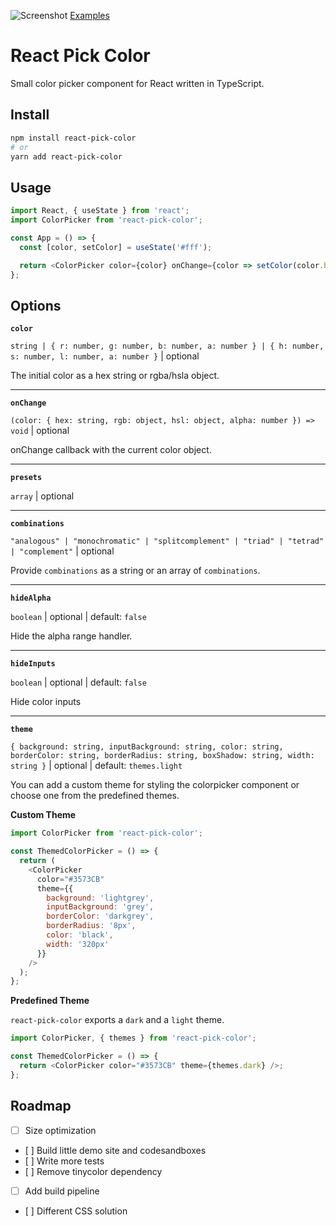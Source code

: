 ![Screenshot](./assets/react-pick-color.jpg)
[Examples](https://react-pick-color.vercel.app)

# React Pick Color

Small color picker component for React written in TypeScript.

## Install

```sh
npm install react-pick-color
# or
yarn add react-pick-color
```

## Usage

```js
import React, { useState } from 'react';
import ColorPicker from 'react-pick-color';

const App = () => {
  const [color, setColor] = useState('#fff');

  return <ColorPicker color={color} onChange={color => setColor(color.hex)} />;
};
```

## Options

**`color`**

`string | { r: number, g: number, b: number, a: number } | { h: number, s: number, l: number, a: number }` | optional

The initial color as a hex string or rgba/hsla object.

---

**`onChange`**

`(color: { hex: string, rgb: object, hsl: object, alpha: number }) => void` | optional

onChange callback with the current color object.

---

**`presets`**

`array` | optional

---

**`combinations`**

`"analogous" | "monochromatic" | "splitcomplement" | "triad" | "tetrad" | "complement"` | optional

Provide `combinations` as a string or an array of `combinations`.

---

**`hideAlpha`**

`boolean` | optional | default: `false`

Hide the alpha range handler.

---

**`hideInputs`**

`boolean` | optional | default: `false`

Hide color inputs

---

**`theme`**

`{ background: string, inputBackground: string, color: string, borderColor: string, borderRadius: string, boxShadow: string, width: string }` | optional | default: `themes.light`

You can add a custom theme for styling the colorpicker component or choose one from the predefined themes.

**Custom Theme**

```js
import ColorPicker from 'react-pick-color';

const ThemedColorPicker = () => {
  return (
    <ColorPicker
      color="#3573CB"
      theme={{
        background: 'lightgrey',
        inputBackground: 'grey',
        borderColor: 'darkgrey',
        borderRadius: '8px',
        color: 'black',
        width: '320px'
      }}
    />
  );
};
```

**Predefined Theme**

`react-pick-color` exports a `dark` and a `light` theme.

```js
import ColorPicker, { themes } from 'react-pick-color';

const ThemedColorPicker = () => {
  return <ColorPicker color="#3573CB" theme={themes.dark} />;
};
```

## Roadmap

- [ ] Size optimization
- [ ] Build little demo site and codesandboxes
- [ ] Write more tests
- [ ] Remove tinycolor dependency
- [ ] Add build pipeline
- [ ] Different CSS solution
